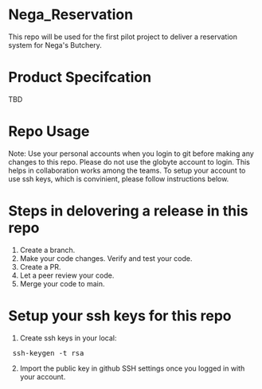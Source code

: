 # Nega_Reservation
This repo will be used for the first pilot project to deliver a reservation system for Nega's Butchery.

# Product Specifcation
TBD

# Repo Usage
Note: Use your personal accounts when you login to git before making any changes to this repo. Please do not use the globyte account to login.
This helps in collaboration works among the teams. 
To setup your account to use ssh keys, which is convinient, please follow instructions below.

# Steps in delovering a release in this repo
1. Create a branch.
2. Make your code changes. Verify and test your code.
3. Create a PR.
4. Let a peer review your code.
5. Merge your code to main.

# Setup your ssh keys for this repo

1. Create ssh keys in your local:
  <pre> ssh-keygen -t rsa </pre>

2. Import the public key in github SSH settings once you logged in with your account.
